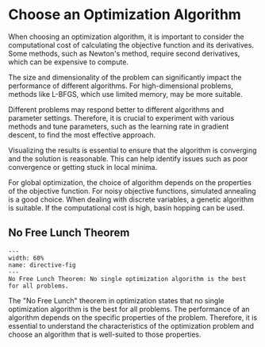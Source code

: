 # Choose an Optimization Algorithm
When choosing an optimization algorithm, it is important to consider the computational cost of calculating the objective function and its derivatives. Some methods, such as Newton's method, require second derivatives, which can be expensive to compute. 

The size and dimensionality of the problem can significantly impact the performance of different algorithms. For high-dimensional problems, methods like L-BFGS, which use limited memory, may be more suitable. 

Different problems may respond better to different algorithms and parameter settings. Therefore, it is crucial to experiment with various methods and tune parameters, such as the learning rate in gradient descent, to find the most effective approach. 

Visualizing the results is essential to ensure that the algorithm is converging and the solution is reasonable. This can help identify issues such as poor convergence or getting stuck in local minima.

For global optimization, the choice of algorithm depends on the properties of the objective function. For noisy objective functions, simulated annealing is a good choice. When dealing with discrete variables, a genetic algorithm is suitable. If the computational cost is high, basin hopping can be used.

## No Free Lunch Theorem

```{figure} ../figures/no_free_lunch_theorem.png
---
width: 60%
name: directive-fig
---
No Free Lunch Theorem: No single optimization algorithm is the best for all problems.
```

The "No Free Lunch" theorem in optimization states that no single optimization algorithm is the best for all problems. The performance of an algorithm depends on the specific properties of the problem. Therefore, it is essential to understand the characteristics of the optimization problem and choose an algorithm that is well-suited to those properties.
